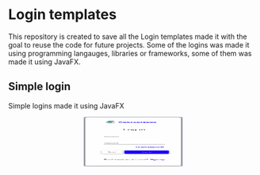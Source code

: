 # Login templates
This repository is created to save all the Login templates made it with the goal to reuse the code for future projects. Some of the logins was made it using programming langauges, libraries or frameworks, some of them was made it using JavaFX.


## Simple login
Simple logins made it using JavaFX

<p align="center">
  <img src="Simple login/demo/demo_sign_in_2.gif" width="200" height="100">
</p>
